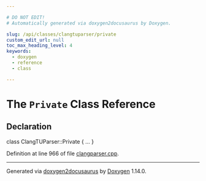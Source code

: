 ```yaml
---

# DO NOT EDIT!
# Automatically generated via doxygen2docusaurus by Doxygen.

slug: /api/classes/clangtuparser/private
custom_edit_url: null
toc_max_heading_level: 4
keywords:
  - doxygen
  - reference
  - class

---
```


<div class="doxyPage">

# The `Private` Class Reference



## Declaration

<div class="doxyDeclaration">
class ClangTUParser::Private { ... }
</div>


<p>Definition at line 966 of file <a href="/web-doxygen/docs/api/files/src/clangparser-cpp">clangparser.cpp</a>.</p>


<hr/>

<p class="doxyGeneratedBy">Generated via <a href="https://github.com/xpack/doxygen2docusaurus">doxygen2docusaurus</a> by <a href="https://www.doxygen.nl">Doxygen</a> 1.14.0.</p>

</div>
